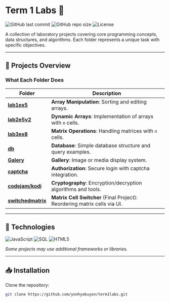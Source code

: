 # Term 1 Labs 🧪

![GitHub last commit](https://img.shields.io/github/last-commit/yonhyakuyon/term1labs?style=flat-square)
![GitHub repo size](https://img.shields.io/github/repo-size/yonhyakuyon/term1labs?style=flat-square)
![License](https://img.shields.io/badge/License-MIT-blue?style=flat-square)

A collection of laboratory projects covering core programming concepts, data structures, and algorithms. Each folder represents a unique task with specific objectives.

---

## 🚀 Projects Overview

### What Each Folder Does

| Folder               | Description                                                                 |
|----------------------|-----------------------------------------------------------------------------|
| [**lab1ex5**](lab1ex5) | **Array Manipulation**: Sorting and editing arrays.                        |
| [**lab2e5v2**](lab2e5v2) | **Dynamic Arrays**: Implementation of arrays with `n` cells.               |
| [**lab3ex8**](lab3ex8) | **Matrix Operations**: Handling matrices with `n` cells.                   |
| [**db**](db)           | **Database**: Simple database structure and query examples.                |
| [**Galery**](Galery)   | **Gallery**: Image or media display system.                                |
| [**captcha**](captcha) | **Authorization**: Secure login with captcha integration.                 |
| [**codejam/kodi**](codejam/kodi) | **Cryptography**: Encryption/decryption algorithms and tools.          |
| [**switchedmatrix**](switchedmatrix) | **Matrix Cell Switcher** (Final Project): Reordering matrix cells via UI. |

---

## 🔧 Technologies

![JavaScript](https://img.shields.io/badge/JavaScript-F7DF1E?style=for-the-badge&logo=javascript&logoColor=black)
![SQL](https://img.shields.io/badge/SQL-4479A1?style=for-the-badge&logo=postgresql&logoColor=white)
![HTML5](https://img.shields.io/badge/HTML5-E34F26?style=for-the-badge&logo=html5&logoColor=white)

*Some projects may use additional frameworks or libraries.*

---

## 📥 Installation

Clone the repository:
```bash
git clone https://github.com/yonhyakuyon/term1labs.git
